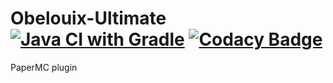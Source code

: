 # Obelouix-Ultimate [![Java CI with Gradle](https://github.com/obelouix/Obelouix-Ultimate/actions/workflows/gradle.yml/badge.svg)](https://github.com/obelouix/Obelouix-Ultimate/actions/workflows/gradle.yml) [![Codacy Badge](https://app.codacy.com/project/badge/Grade/b54eda108994458dbdcb7bb3fe3e7f6f)](https://www.codacy.com/gh/obelouix/Obelouix-Ultimate/dashboard?utm_source=github.com&amp;utm_medium=referral&amp;utm_content=obelouix/Obelouix-Ultimate&amp;utm_campaign=Badge_Grade)
PaperMC plugin

